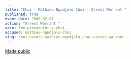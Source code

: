 ```yaml
---
title: "Chui - Mathieu Ngudjolo Chui - Arrest Warrant "
published: true
event_date: 2008-02-07
action: "Arrest Warrant "
case: the-prosecutor-v-chui
accused: mathieu-ngudjolo-chui
slug: chui-events-mathieu-ngudjolo-chui-arrest-warrant-
---
```


[Made public](http://www.icc-cpi.int/iccdocs/doc/doc453054.PDF)


